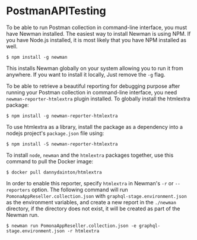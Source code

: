 # PostmanAPITesting

To be able to run Postman collection in command-line interface, you must have Newman installed.
The easiest way to install Newman is using NPM. If you have Node.js installed, it is most likely that you have NPM installed as well.

`$ npm install -g newman`

This installs Newman globally on your system allowing you to run it from anywhere. If you want to install it locally, Just remove the `-g` flag.

To be able to retrieve a beautiful reporting for debugging purpose after running your Postman collection in command-line interface, you need `newman-reporter-htmlextra` plugin installed.
To globally install the htmlextra package:

`$ npm install -g newman-reporter-htmlextra`

To use htmlextra as a library, install the package as a dependency into a nodejs project's `package.json` file using:

`$ npm install -S newman-reporter-htmlextra`

To install `node`, `newman` and the `htmlextra` packages together, use this command to pull the Docker image:

`$ docker pull dannydainton/htmlextra`

In order to enable this reporter, specify `htmlextra` in Newman's `-r` or `--reporters` option.
The following command will run `PomonaAppReseller.collection.json` with `graphql-stage.environment.json` as the environment variables, and create a new report in the `./newman` directory, if the directory does not exist, it will be created as part of the Newman run.

`$ newman run PomonaAppReseller.collection.json -e graphql-stage.environment.json -r htmlextra`
